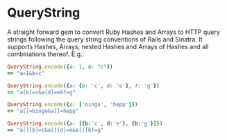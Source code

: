 # QueryString

A straight forward gem to convert Ruby Hashes and Arrays to HTTP query strings following the query string conventions of Rails and Sinatra. It supports Hashes, Arrays, nested Hashes and Arrays of Hashes and all combinations thereof. E.g.:

```ruby
QueryString.encode({a: 1, b: "c"})
=> "a=1&b=c"

QueryString.encode({a: {b: 'c', d: 'e'}, f: 'g'})
=> "a[b]=c&a[d]=e&f=g"

QueryString.encode({a: ['bingo', 'hepp']})
=> "a[]=bingo&a[]=hepp"

QueryString.encode({a: [{b:'c', d:'e'}, {b:'g'}]})
=> "a[][b]=c&a[][d]=e&a[][b]=g"
```
